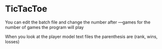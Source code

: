 # TicTacToe

You can edit the batch file and change the number after —games for the number of games the program will play

When you look at the player model text files the parenthesis are (rank, wins, losses)
